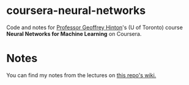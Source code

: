 # coursera-neural-networks

Code and notes for [Professor Geoffrey Hinton](https://www.wikiwand.com/en/Geoffrey_Hinton)'s (U of Toronto) course **Neural Networks for Machine Learning** on Coursera.

# Notes

You can find my notes from the lectures on [this repo's wiki.](https://github.com/premgane/coursera-neural-networks/wiki)
